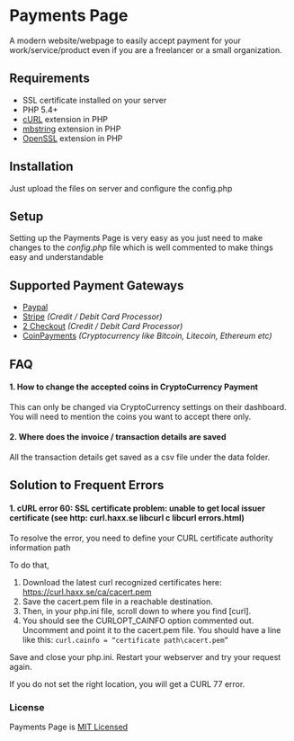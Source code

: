 # Payments Page
A modern website/webpage to easily accept payment for your work/service/product even if you are a freelancer or a small organization. 

## Requirements 
 - SSL certificate installed on your server
 - PHP 5.4+
 - [cURL](http://php.net/manual/en/curl.installation.php) extension in PHP
 - [mbstring](http://php.net/manual/en/book.mbstring.php) extension in PHP
 - [OpenSSL](http://php.net/manual/en/book.openssl.php) extension in PHP

## Installation
Just upload the files on server and configure the config.php

## Setup
Setting up the Payments Page is very easy as you just need to make changes to the *config.php* file which is well commented to make things easy and understandable

## Supported Payment Gateways
- [Paypal](https://www.paypal.com/)
- [Stripe](https://stripe.com/) *(Credit / Debit Card Processor)*
- [2 Checkout](https://www.2checkout.com/) *(Credit / Debit Card Processor)*
- [CoinPayments](https://www.coinpayments.net/) *(Cryptocurrency like Bitcoin, Litecoin, Ethereum etc)*

## FAQ

#### 1. How to change the accepted coins in CryptoCurrency Payment
This can only be changed via CryptoCurrency settings on their dashboard. You will need to mention the coins you want to accept there only. 

#### 2. Where does the invoice / transaction details are saved
All the transaction details get saved as a csv file under the data folder.

## Solution to Frequent Errors
#### 1. cURL error 60: SSL certificate problem: unable to get local issuer certificate (see http: curl.haxx.se libcurl c libcurl errors.html)
To resolve the error, you need to define your CURL certificate authority information path

To do that,

 1. Download the latest curl recognized certificates here: https://curl.haxx.se/ca/cacert.pem
 2. Save the cacert.pem file in a reachable destination.
 3. Then, in your php.ini file, scroll down to where you find [curl].
 4. You should see the CURLOPT_CAINFO option commented out. Uncomment and point it to the cacert.pem file. You should have a line like this: `curl.cainfo = “certificate path\cacert.pem”`

Save and close your php.ini. Restart your webserver and try your request again.

If you do not set the right location, you will get a CURL 77 error.

### License
Payments Page is [MIT Licensed](https://github.com/UnitedOver/Payments-Page/blob/master/LICENSE)

